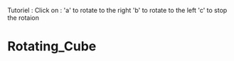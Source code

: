 Tutoriel :
Click on :
'a' to rotate to the right
'b' to rotate to the left
'c' to  stop the rotaion
# Rotating_Cube
